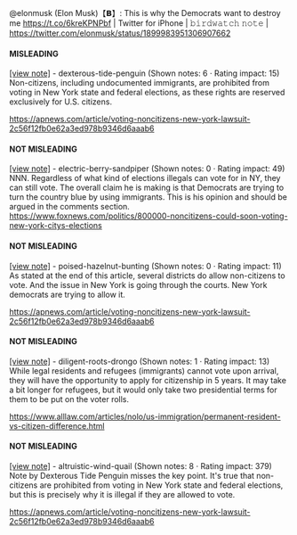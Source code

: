 @elonmusk (Elon Musk)【𝗕】: This is why the Democrats want to destroy me https://t.co/6kreKPNPbf | Twitter for iPhone | 𝚋𝚒𝚛𝚍𝚠𝚊𝚝𝚌𝚑 𝚗𝚘𝚝𝚎 | https://twitter.com/elonmusk/status/1899983951306907662

#### MISLEADING

[[view note]](https://x.com/i/birdwatch/n/1899992158213394798) - dexterous-tide-penguin (Shown notes: 6 · Rating impact: 15)\
Non-citizens, including undocumented immigrants, are prohibited from voting in New York state and federal elections, as these rights are reserved exclusively for U.S. citizens.

https://apnews.com/article/voting-noncitizens-new-york-lawsuit-2c56f12fb0e62a3ed978b9346d6aaab6

#### NOT MISLEADING

[[view note]](https://x.com/i/birdwatch/n/1900024287001494015) - electric-berry-sandpiper (Shown notes: 0 · Rating impact: 49)\
NNN. Regardless of what kind of elections illegals can vote for in NY, they can still vote. The overall claim he is making is that Democrats are trying to turn the country blue by using immigrants. This is his opinion and should be argued in the comments section. https://www.foxnews.com/politics/800000-noncitizens-could-soon-voting-new-york-citys-elections

#### NOT MISLEADING

[[view note]](https://x.com/i/birdwatch/n/1900004796545065304) - poised-hazelnut-bunting (Shown notes: 0 · Rating impact: 11)\
As stated at the end of this article, several districts do allow non-citizens to vote. And the issue in New York is going through the courts. New York democrats are trying to allow it. 

https://apnews.com/article/voting-noncitizens-new-york-lawsuit-2c56f12fb0e62a3ed978b9346d6aaab6

#### NOT MISLEADING

[[view note]](https://x.com/i/birdwatch/n/1899998168948896197) - diligent-roots-drongo (Shown notes: 1 · Rating impact: 13)\
While legal residents and refugees (immigrants) cannot vote upon arrival, they will have the opportunity to apply for citizenship in 5 years. It may take a bit longer for refugees, but it would only take two presidential terms for them to be put on the voter rolls. 

https://www.alllaw.com/articles/nolo/us-immigration/permanent-resident-vs-citizen-difference.html

#### NOT MISLEADING

[[view note]](https://x.com/i/birdwatch/n/1899994869638320141) - altruistic-wind-quail (Shown notes: 8 · Rating impact: 379)\
Note by Dexterous Tide Penguin misses the key point. It's true that non-citizens are prohibited from voting in New York state and federal elections, but this is precisely why it is illegal if they are allowed to vote.

https://apnews.com/article/voting-noncitizens-new-york-lawsuit-2c56f12fb0e62a3ed978b9346d6aaab6
